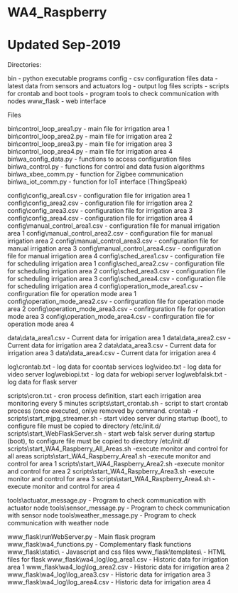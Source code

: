 # WA4_Raspberry
# Updated Sep-2019

Directories:

bin 	- python executable programs
config 	- csv configuration files
data 	- latest data from sensors and actuators
log 	- output log files
scripts - scripts for crontab and boot
tools	- program tools to check communication with nodes
www_flask - web interface



Files

bin\control_loop_area1.py	- main file for irrigation area 1
bin\control_loop_area2.py	- main file for irrigation area 2
bin\control_loop_area3.py	- main file for irrigation area 3
bin\control_loop_area4.py	- main file for irrigation area 4
bin\wa_config_data.py		- functions to access configuration files
bin\wa_control.py		- functions for control and data fusion algorithms
bin\wa_xbee_comm.py		- function for Zigbee communication
bin\wa_iot_comm.py		- function for IoT interface (ThingSpeak)

config\config_area1.csv		- configuration file for irrigation area 1
config\config_area2.csv		- configuration file for irrigation area 2
config\config_area3.csv		- configuration file for irrigation area 3
config\config_area4.csv		- configuration file for irrigation area 4
config\manual_control_area1.csv	- configuration file for manual irrigation area 1
config\manual_control_area2.csv	- configuration file for manual irrigation area 2
config\manual_control_area3.csv	- configuration file for manual irrigation area 3
config\manual_control_area4.csv	- configuration file for manual irrigation area 4
config\sched_area1.csv		- configuration file for scheduling irrigation area 1
config\sched_area2.csv		- configuration file for scheduling irrigation area 2
config\sched_area3.csv		- configuration file for scheduling irrigation area 3
config\sched_area4.csv		- configuration file for scheduling irrigation area 4
config\operation_mode_area1.csv	- confirguration file for operation mode area 1
config\operation_mode_area2.csv	- confirguration file for operation mode area 2
config\operation_mode_area3.csv	- confirguration file for operation mode area 3
config\operation_mode_area4.csv	- confirguration file for operation mode area 4

data\data_area1.csv		- Current data for irrigation area 1
data\data_area2.csv		- Current data for irrigation area 2
data\data_area3.csv		- Current data for irrigation area 3
data\data_area4.csv		- Current data for irrigation area 4

log\crontab.txt			- log data for coontab services
log\video.txt			- log data for video server
log\webiopi.txt			- log data for webiopi server
log\webfalsk.txt		- log data for flask server

scripts\cron.txt		- cron process definition, start each irrigation area monitoring every 5 minutes
scripts\start_crontab.sh	- script to start crontab process (once executed, onlye removed by command. crontab -r
scripts\start_mjpg_streamer.sh	- start video server during startup (boot), to configure file must be copied to directory /etc/init.d/
scripts\start_WebFlaskServer.sh	- start web falsk server during startup (boot), to configure file must be copied to directory /etc/init.d/
scripts\start_WA4_Raspberry_All_Areas.sh	-execute monitor and control for all areas
scripts\start_WA4_Raspberry_Area1.sh		-execute monitor and control for area 1
scripts\start_WA4_Raspberry_Area2.sh		-execute monitor and control for area 2
scripts\start_WA4_Raspberry_Area3.sh		-execute monitor and control for area 3
scripts\start_WA4_Raspberry_Area4.sh		-execute monitor and control for area 4

tools\actuator_message.py	- Program to check communication with actuator node
tools\sensor_message.py		- Program to check communication with sensor node
tools\weather_message.py	- Program to check communication with weather node

www_flask\runWebServer.py	- Main flask program
www_flask\wa4_functions.py	- Complementary flask functions
www_flask\static\		- Javascript and css files
www_flask\templates\		- HTML files for flask
www_flask\wa4_log\log_area1.csv	- Historic data for irrigation area 1
www_flask\wa4_log\log_area2.csv	- Historic data for irrigation area 2
www_flask\wa4_log\log_area3.csv	- Historic data for irrigation area 3
www_flask\wa4_log\log_area4.csv	- Historic data for irrigation area 4




